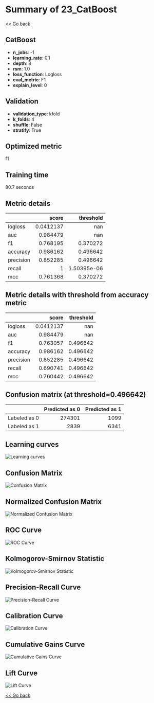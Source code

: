 # Summary of 23_CatBoost

[<< Go back](../README.md)


## CatBoost
- **n_jobs**: -1
- **learning_rate**: 0.1
- **depth**: 8
- **rsm**: 1.0
- **loss_function**: Logloss
- **eval_metric**: F1
- **explain_level**: 0

## Validation
 - **validation_type**: kfold
 - **k_folds**: 4
 - **shuffle**: False
 - **stratify**: True

## Optimized metric
f1

## Training time

80.7 seconds

## Metric details
|           |     score |     threshold |
|:----------|----------:|--------------:|
| logloss   | 0.0412137 | nan           |
| auc       | 0.984479  | nan           |
| f1        | 0.768195  |   0.370272    |
| accuracy  | 0.986162  |   0.496642    |
| precision | 0.852285  |   0.496642    |
| recall    | 1         |   1.50395e-06 |
| mcc       | 0.761368  |   0.370272    |


## Metric details with threshold from accuracy metric
|           |     score |   threshold |
|:----------|----------:|------------:|
| logloss   | 0.0412137 |  nan        |
| auc       | 0.984479  |  nan        |
| f1        | 0.763057  |    0.496642 |
| accuracy  | 0.986162  |    0.496642 |
| precision | 0.852285  |    0.496642 |
| recall    | 0.690741  |    0.496642 |
| mcc       | 0.760442  |    0.496642 |


## Confusion matrix (at threshold=0.496642)
|              |   Predicted as 0 |   Predicted as 1 |
|:-------------|-----------------:|-----------------:|
| Labeled as 0 |           274301 |             1099 |
| Labeled as 1 |             2839 |             6341 |

## Learning curves
![Learning curves](learning_curves.png)
## Confusion Matrix

![Confusion Matrix](confusion_matrix.png)


## Normalized Confusion Matrix

![Normalized Confusion Matrix](confusion_matrix_normalized.png)


## ROC Curve

![ROC Curve](roc_curve.png)


## Kolmogorov-Smirnov Statistic

![Kolmogorov-Smirnov Statistic](ks_statistic.png)


## Precision-Recall Curve

![Precision-Recall Curve](precision_recall_curve.png)


## Calibration Curve

![Calibration Curve](calibration_curve_curve.png)


## Cumulative Gains Curve

![Cumulative Gains Curve](cumulative_gains_curve.png)


## Lift Curve

![Lift Curve](lift_curve.png)



[<< Go back](../README.md)

